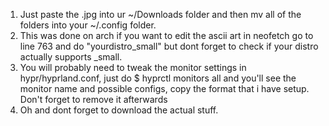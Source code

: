 1. Just paste the .jpg into ur ~/Downloads folder and then mv all of the folders into your ~/.config folder. 
2. This was done on arch if you want to edit the ascii art in neofetch go to line 763 and do "yourdistro_small" but dont forget to check if your distro actually supports _small.
3. You will probably need to tweak the monitor settings in hypr/hyprland.conf, just do $ hyprctl monitors all and you'll see the monitor name and possible configs, copy the format that i have setup. Don't forget to remove it afterwards
4. Oh and dont forget to download the actual stuff.
